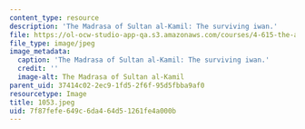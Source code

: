```yaml
---
content_type: resource
description: 'The Madrasa of Sultan al-Kamil: The surviving iwan.'
file: https://ol-ocw-studio-app-qa.s3.amazonaws.com/courses/4-615-the-architecture-of-cairo-spring-2002/7f87fefe649c6da464d51261fe4a000b_1053.jpeg
file_type: image/jpeg
image_metadata:
  caption: 'The Madrasa of Sultan al-Kamil: The surviving iwan.'
  credit: ''
  image-alt: The Madrasa of Sultan al-Kamil
parent_uid: 37414c02-2ec9-1fd5-2f6f-95d5fbba9af0
resourcetype: Image
title: 1053.jpeg
uid: 7f87fefe-649c-6da4-64d5-1261fe4a000b
---
```

